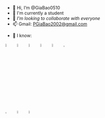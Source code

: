 - 👋 Hi, I’m @GiaBao0510
- 🌱 I'm currently a student
- 💞️ *I'm looking to collaborate with everyone*
- 📫 Gmail: PGiaBao2002@gmail.com
<!---
GiaBao0510/GiaBao0510 is a ✨ special ✨ repository because its `README.md` (this file) appears on your GitHub profile.
You can click the Preview link to take a look at your changes.
--->
- 🔗 I know:
<!--- Link hinh anh--->

[<img src="https://andeh.co.uk/img/skills/java.png" width="5%"/>](https://www.javatpoint.com/java-tutorial) &nbsp; [<img src="https://play-lh.googleusercontent.com/85WnuKkqDY4gf6tndeL4_Ng5vgRk7PTfmpI4vHMIosyq6XQ7ZGDXNtYG2s0b09kJMw" width="5%"/>](https://www.w3schools.com/html/) &nbsp; [<img src="https://play-lh.googleusercontent.com/RTAZb9E639F4JBcuBRTPEk9_92I-kaKgBMw4LFxTGhdCQeqWukXh74rTngbQpBVGxqo" width="5%"/>](https://www.w3schools.com/css/default.asp) &nbsp; [<img src="https://upload.wikimedia.org/wikipedia/commons/thumb/9/99/Unofficial_JavaScript_logo_2.svg/480px-Unofficial_JavaScript_logo_2.svg.png" width="5%"/>](https://www.w3schools.com/js/default.asp) &nbsp; [<img src="https://cuongquach.com/wp-content/uploads/2016/05/bash-logo.png" width="5%"/>](https://www.tutorialspoint.com/unix/shell_scripting.htm) &nbsp; [<img src="https://www.simplilearn.com/ice9/course_images/160x160/C-simplilearn.svgz" width="5%" height="3%"/>](https://www.codecademy.com/catalog/language/c)

[<img src="https://encrypted-tbn0.gstatic.com/images?q=tbn:ANd9GcQwzINGYNDQAK_vE4e7-No1AfwEKehr5y-dfyokA3smE5s7bf_5fkerIkbMj-Y4QuZ6tgg&usqp=CAU" width="5%" height="3%"/>](https://www.w3schools.com/jquery/default.asp) &nbsp; [<img src="https://avatars.githubusercontent.com/u/2918581?s=280&v=4" width="5%"/>](https://getbootstrap.com/docs/5.2/getting-started/introduction/) &nbsp; [<img src="https://encrypted-tbn0.gstatic.com/images?q=tbn:ANd9GcSbxtbREjQwCjmV7E-znwa2TBQfgzPLZn6dhGU_ldy67CLBLdkxCoUanp_21nxMVrBwgPE&usqp=CAU" width="5%"/>](https://www.youtube.com/@OracleLearningchannel/playlists) 

